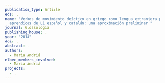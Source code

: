 ```yaml
---
publication_type: Article
eds: .
name: "Verbos de movimiento deíctico en griego como lengua extranjera por
  aprendices de L1 español y catalán: una aproximación preliminar "
journal: Glossologia
publishing_house: .
year: "2018"
doi: .
abstract: .
authors:
  - Maria Andriá
elbec_members_involved:
  - Maria Andriá
projects:
  - .
---
```

